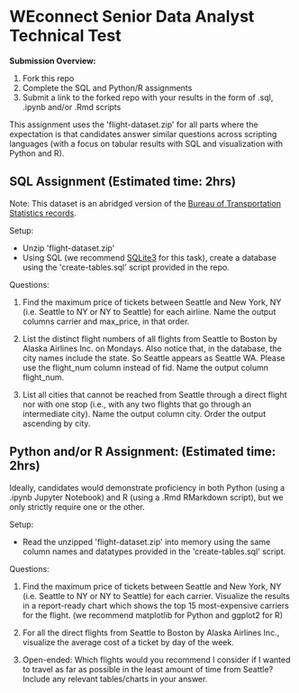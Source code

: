 # WEconnect Senior Data Analyst Technical Test

**Submission Overview:**  
1. Fork this repo
2. Complete the SQL and Python/R assignments
3. Submit a link to the forked repo with your results in the form of .sql, .ipynb and/or .Rmd scripts

This assignment uses the 'flight-dataset.zip' for all parts where the expectation is that candidates answer similar questions across scripting languages (with a focus on tabular results with SQL and visualization with Python and R).

## SQL Assignment (Estimated time: 2hrs)

Note: This dataset is an abridged version of the [Bureau of Transportation Statistics records](https://www.transtats.bts.gov/DL_SelectFields.asp?Table_ID=236&DB_Short_Name=On-Time).

Setup:
- Unzip 'flight-dataset.zip'
- Using SQL (we recommend [SQLite3](https://www.sqlite.org/index.html) for this task), create a database using the 'create-tables.sql' script provided in the repo. 

Questions:
1. Find the maximum price of tickets between Seattle and New York, NY (i.e. Seattle to NY or NY to Seattle) for each airline. Name the output columns carrier and max_price, in that order.

 
2. List the distinct flight numbers of all flights from Seattle to Boston by Alaska Airlines Inc. on Mondays. Also notice that, in the database, the city names include the state. So Seattle appears as Seattle WA. Please use the flight_num column instead of fid. Name the output column flight_num.

3. List all cities that cannot be reached from Seattle through a direct flight nor with one stop (i.e., with any two flights that go through an intermediate city). Name the output column city. Order the output ascending by city.

## Python and/or R Assignment: (Estimated time: 2hrs)
Ideally, candidates would demonstrate proficiency in both Python (using a .ipynb Jupyter Notebook) and R (using a .Rmd RMarkdown script), but we only strictly require one or the other. 

Setup:
- Read the unzipped 'flight-dataset.zip' into memory using the same column names and datatypes provided in the 'create-tables.sql' script.

Questions:
1. Find the maximum price of tickets between Seattle and New York, NY (i.e. Seattle to NY or NY to Seattle) for each carrier. Visualize the results in a report-ready chart which shows the top 15 most-expensive carriers for the flight.  (we recommend matplotlib for Python and ggplot2 for R)

2. For all the direct flights from Seattle to Boston by Alaska Airlines Inc., visualize the average cost of a ticket by day of the week. 

3. Open-ended: Which flights would you recommend I consider if I wanted to travel as far as possible in the least amount of time from Seattle? Include any relevant tables/charts in your answer.


